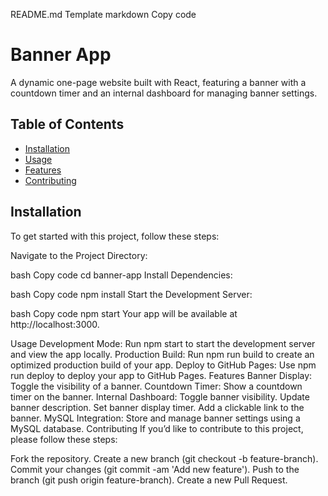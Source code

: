 README.md Template
markdown
Copy code
# Banner App

A dynamic one-page website built with React, featuring a banner with a countdown timer and an internal dashboard for managing banner settings. 

## Table of Contents

- [Installation](#installation)
- [Usage](#usage)
- [Features](#features)
- [Contributing](#contributing)
 
## Installation

To get started with this project, follow these steps:

 
Navigate to the Project Directory:

bash
Copy code
cd banner-app
Install Dependencies:

bash
Copy code
npm install
Start the Development Server:

bash
Copy code
npm start
Your app will be available at http://localhost:3000.

Usage
Development Mode: Run npm start to start the development server and view the app locally.
Production Build: Run npm run build to create an optimized production build of your app.
Deploy to GitHub Pages: Use npm run deploy to deploy your app to GitHub Pages.
Features
Banner Display: Toggle the visibility of a banner.
Countdown Timer: Show a countdown timer on the banner.
Internal Dashboard:
Toggle banner visibility.
Update banner description.
Set banner display timer.
Add a clickable link to the banner.
MySQL Integration: Store and manage banner settings using a MySQL database.
Contributing
If you’d like to contribute to this project, please follow these steps:

Fork the repository.
Create a new branch (git checkout -b feature-branch).
Commit your changes (git commit -am 'Add new feature').
Push to the branch (git push origin feature-branch).
Create a new Pull Request.
